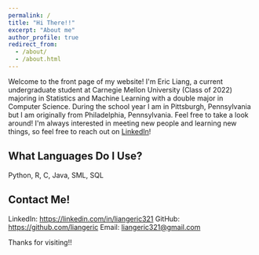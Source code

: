 ```yaml
---
permalink: /
title: "Hi There!!"
excerpt: "About me"
author_profile: true
redirect_from: 
  - /about/
  - /about.html
---
```


Welcome to the front page of my website! I'm Eric Liang, a current undergraduate student at Carnegie Mellon University (Class of 2022) majoring in Statistics and Machine Learning with a double major in Computer Science. During the school year I am in Pittsburgh, Pennsylvania but I am originally from Philadelphia, Pennsylvania. Feel free to take a look around! I'm always interested in meeting new people and learning new things, so feel free to reach out on [LinkedIn](https://linkedin.com/in/liangeric321)!

What Languages Do I Use?
------
Python, R, C, Java, SML, SQL

Contact Me!
------
LinkedIn: https://linkedin.com/in/liangeric321
GitHub: https://github.com/liangeric
Email: liangeric321@gmail.com

Thanks for visiting!!
